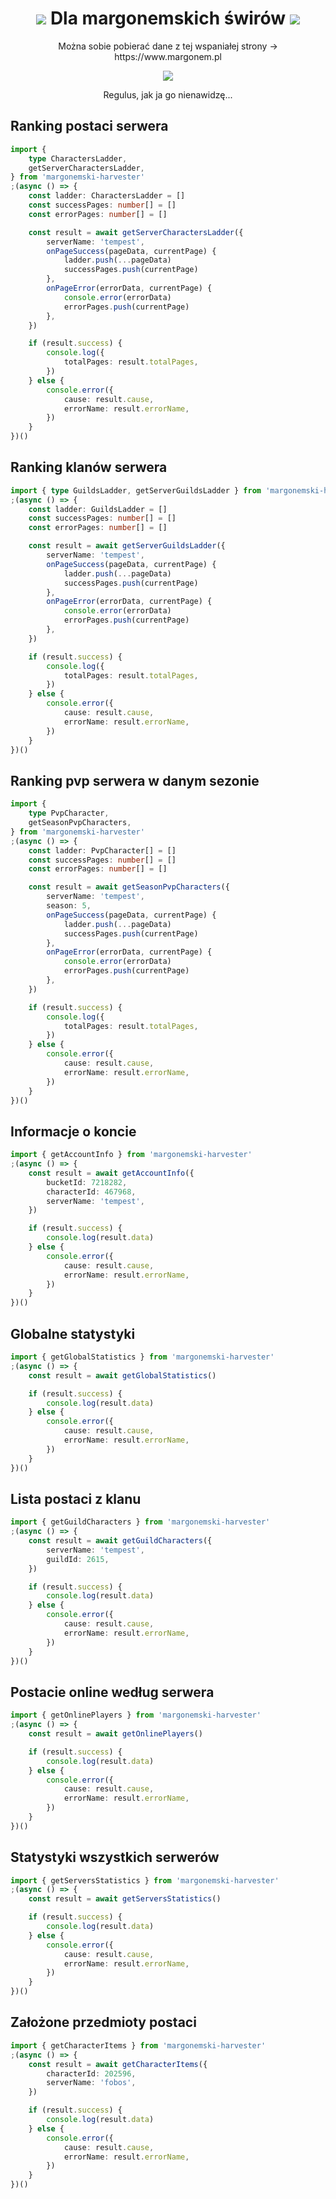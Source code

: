 <h1 align="center">
    <img src="https://micc.garmory-cdn.cloud/obrazki/npc/mez/npc249.gif"/>
    Dla margonemskich świrów
    <img src="https://micc.garmory-cdn.cloud/obrazki/npc/mez/npc249.gif"/>
</h1>

<p align="center">
  Można sobie pobierać dane z tej wspaniałej strony -> https://www.margonem.pl
</p>

<p align='center'>
    <img src="https://micc.garmory-cdn.cloud/obrazki/npc/kol/bazyliszek.gif" />
</p>
<p align='center'>
    Regulus, jak ja go nienawidzę...
</p>

## Ranking postaci serwera

```ts
import {
    type CharactersLadder,
    getServerCharactersLadder,
} from 'margonemski-harvester'
;(async () => {
    const ladder: CharactersLadder = []
    const successPages: number[] = []
    const errorPages: number[] = []

    const result = await getServerCharactersLadder({
        serverName: 'tempest',
        onPageSuccess(pageData, currentPage) {
            ladder.push(...pageData)
            successPages.push(currentPage)
        },
        onPageError(errorData, currentPage) {
            console.error(errorData)
            errorPages.push(currentPage)
        },
    })

    if (result.success) {
        console.log({
            totalPages: result.totalPages,
        })
    } else {
        console.error({
            cause: result.cause,
            errorName: result.errorName,
        })
    }
})()
```

## Ranking klanów serwera

```ts
import { type GuildsLadder, getServerGuildsLadder } from 'margonemski-harvester'
;(async () => {
    const ladder: GuildsLadder = []
    const successPages: number[] = []
    const errorPages: number[] = []

    const result = await getServerGuildsLadder({
        serverName: 'tempest',
        onPageSuccess(pageData, currentPage) {
            ladder.push(...pageData)
            successPages.push(currentPage)
        },
        onPageError(errorData, currentPage) {
            console.error(errorData)
            errorPages.push(currentPage)
        },
    })

    if (result.success) {
        console.log({
            totalPages: result.totalPages,
        })
    } else {
        console.error({
            cause: result.cause,
            errorName: result.errorName,
        })
    }
})()
```

## Ranking pvp serwera w danym sezonie

```ts
import {
    type PvpCharacter,
    getSeasonPvpCharacters,
} from 'margonemski-harvester'
;(async () => {
    const ladder: PvpCharacter[] = []
    const successPages: number[] = []
    const errorPages: number[] = []

    const result = await getSeasonPvpCharacters({
        serverName: 'tempest',
        season: 5,
        onPageSuccess(pageData, currentPage) {
            ladder.push(...pageData)
            successPages.push(currentPage)
        },
        onPageError(errorData, currentPage) {
            console.error(errorData)
            errorPages.push(currentPage)
        },
    })

    if (result.success) {
        console.log({
            totalPages: result.totalPages,
        })
    } else {
        console.error({
            cause: result.cause,
            errorName: result.errorName,
        })
    }
})()
```

## Informacje o koncie

```ts
import { getAccountInfo } from 'margonemski-harvester'
;(async () => {
    const result = await getAccountInfo({
        bucketId: 7218282,
        characterId: 467968,
        serverName: 'tempest',
    })

    if (result.success) {
        console.log(result.data)
    } else {
        console.error({
            cause: result.cause,
            errorName: result.errorName,
        })
    }
})()
```

## Globalne statystyki

```ts
import { getGlobalStatistics } from 'margonemski-harvester'
;(async () => {
    const result = await getGlobalStatistics()

    if (result.success) {
        console.log(result.data)
    } else {
        console.error({
            cause: result.cause,
            errorName: result.errorName,
        })
    }
})()
```

## Lista postaci z klanu

```ts
import { getGuildCharacters } from 'margonemski-harvester'
;(async () => {
    const result = await getGuildCharacters({
        serverName: 'tempest',
        guildId: 2615,
    })

    if (result.success) {
        console.log(result.data)
    } else {
        console.error({
            cause: result.cause,
            errorName: result.errorName,
        })
    }
})()
```

## Postacie online według serwera

```ts
import { getOnlinePlayers } from 'margonemski-harvester'
;(async () => {
    const result = await getOnlinePlayers()

    if (result.success) {
        console.log(result.data)
    } else {
        console.error({
            cause: result.cause,
            errorName: result.errorName,
        })
    }
})()
```

## Statystyki wszystkich serwerów

```ts
import { getServersStatistics } from 'margonemski-harvester'
;(async () => {
    const result = await getServersStatistics()

    if (result.success) {
        console.log(result.data)
    } else {
        console.error({
            cause: result.cause,
            errorName: result.errorName,
        })
    }
})()
```

## Założone przedmioty postaci

```ts
import { getCharacterItems } from 'margonemski-harvester'
;(async () => {
    const result = await getCharacterItems({
        characterId: 202596,
        serverName: 'fobos',
    })

    if (result.success) {
        console.log(result.data)
    } else {
        console.error({
            cause: result.cause,
            errorName: result.errorName,
        })
    }
})()
```
